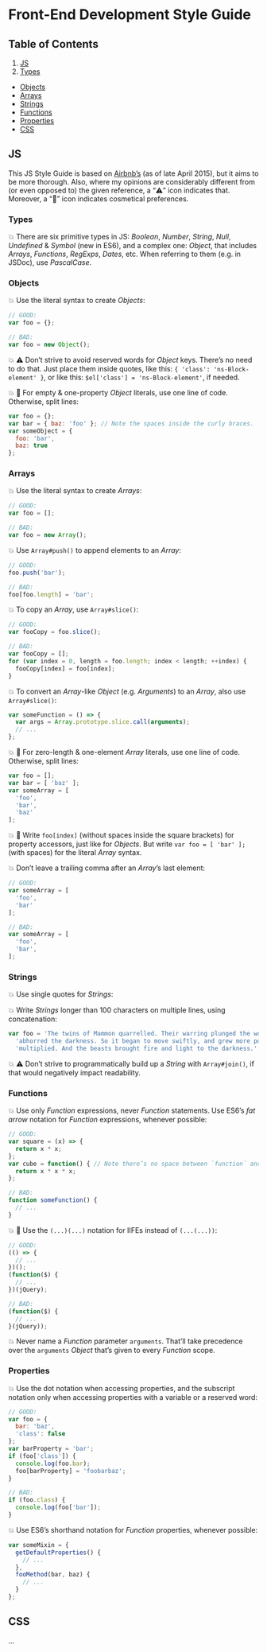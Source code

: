 Front-End Development Style Guide
=================================



## Table of Contents

1. [JS](#js)
  1. [Types](#types)
  * [Objects](#objects)
  * [Arrays](#arrays)
  * [Strings](#strings)
  * [Functions](#functions)
  * [Properties](#properties)
* [CSS](#css)



## JS

This JS Style Guide is based on [Airbnb’s](https://github.com/airbnb/javascript) (as of late April 2015), but it aims to be more thorough. Also, where my opinions are considerably different from (or even opposed to) the given reference, a “:warning:” icon indicates that. Moreover, a “:lipstick:” icon indicates cosmetical preferences.



### Types

:boom: There are six primitive types in JS: _Boolean_, _Number_, _String_, _Null_, _Undefined_ & _Symbol_ (new in ES6), and a complex one: _Object_, that includes _Arrays_, _Functions_, _RegExps_, _Dates_, etc. When referring to them (e.g. in JSDoc), use _PascalCase_.



### Objects

:boom: Use the literal syntax to create _Objects_:

```javascript
// GOOD:
var foo = {};

// BAD:
var foo = new Object();
```

:boom: :warning: Don’t strive to avoid reserved words for _Object_ keys. There’s no need to do that. Just place them inside quotes, like this: `{ 'class': 'ns-Block-element' }`, or like this: `$el['class'] = 'ns-Block-element'`, if needed.

:boom: :lipstick: For empty & one-property _Object_ literals, use one line of code. Otherwise, split lines:

```javascript
var foo = {};
var bar = { baz: 'foo' }; // Note the spaces inside the curly braces.
var someObject = {
  foo: 'bar',
  baz: true
};
```




### Arrays

:boom: Use the literal syntax to create _Arrays_:

```javascript
// GOOD:
var foo = [];

// BAD:
var foo = new Array();
```

:boom: Use `Array#push()` to append elements to an _Array_:

```javascript
// GOOD:
foo.push('bar');

// BAD:
foo[foo.length] = 'bar';
```

:boom: To copy an _Array_, use `Array#slice()`:

```javascript
// GOOD:
var fooCopy = foo.slice();

// BAD:
var fooCopy = [];
for (var index = 0, length = foo.length; index < length; ++index) {
  fooCopy[index] = foo[index];
}
```

:boom: To convert an _Array_-like _Object_ (e.g. _Arguments_) to an _Array_, also use `Array#slice()`:

```javascript
var someFunction = () => {
  var args = Array.prototype.slice.call(arguments);
  // ...
};
```

:boom: :lipstick: For zero-length & one-element _Array_ literals, use one line of code. Otherwise, split lines:

```javascript
var foo = [];
var bar = [ 'baz' ];
var someArray = [
  'foo',
  'bar',
  'baz'
];
```

:boom: :lipstick: Write `foo[index]` (without spaces inside the square brackets) for property accessors, just like for _Objects_. But write `var foo = [ 'bar' ];` (with spaces) for the literal _Array_ syntax.

:boom: Don’t leave a trailing comma after an _Array_’s last element:

```javascript
// GOOD:
var someArray = [
  'foo',
  'bar'
];

// BAD:
var someArray = [
  'foo',
  'bar',
];
```



### Strings



:boom: Use single quotes for _Strings_:

:boom: Write _Strings_ longer than 100 characters on multiple lines, using concatenation:

```javascript
var foo = 'The twins of Mammon quarrelled. Their warring plunged the world into a new darkness, and the beast ' +
  'abhorred the darkness. So it began to move swiftly, and grew more powerful, and went forth and ' +
  'multiplied. And the beasts brought fire and light to the darkness.';
```

:boom: :warning: Don’t strive to programmatically build up a _String_ with `Array#join()`, if that would negatively impact readability.



### Functions



:boom: Use only _Function_ expressions, never _Function_ statements. Use ES6’s _fat arrow_ notation for _Function_ expressions, whenever possible:

```javascript
// GOOD:
var square = (x) => {
  return x * x;
};
var cube = function() { // Note there’s no space between `function` and `()`.
  return x * x * x;
};

// BAD:
function someFunction() {
  // ...
}
```

:boom: :lipstick: Use the `(...)(...)` notation for IIFEs instead of `(...(...))`:

```javascript
// GOOD:
(() => {
  // ...
})();
(function($) {
  // ...
})(jQuery);

// BAD:
(function($) {
  // ...
}(jQuery));
```

:boom: Never name a _Function_ parameter `arguments`. That’ll take precedence over the `arguments` _Object_ that’s given to every _Function_ scope.



### Properties

:boom: Use the dot notation when accessing properties, and the subscript notation only when accessing properties with a variable or a reserved word:

```javascript
// GOOD:
var foo = {
  bar: 'baz',
  'class': false
};
var barProperty = 'bar';
if (foo['class']) {
  console.log(foo.bar);
  foo[barProperty] = 'foobarbaz';
}

// BAD:
if (foo.class) {
  console.log(foo['bar']);
}
```

:boom: Use ES6’s shorthand notation for _Function_ properties, whenever possible:
```javascript
var someMixin = {
  getDefaultProperties() {
    // ...
  },
  fooMethod(bar, baz) {
    // ...
  }
};
```



## CSS

...
